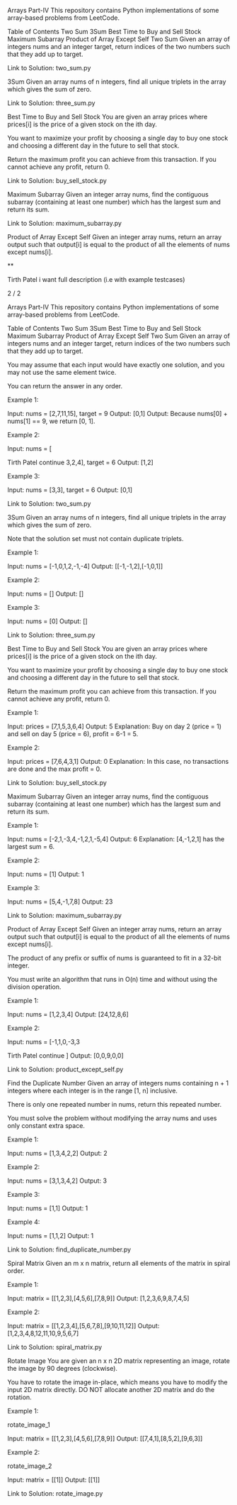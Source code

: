 Arrays Part-IV
This repository contains Python implementations of some array-based problems from LeetCode.

Table of Contents
Two Sum
3Sum
Best Time to Buy and Sell Stock
Maximum Subarray
Product of Array Except Self
Two Sum
Given an array of integers nums and an integer target, return indices of the two numbers such that they add up to target.

Link to Solution: two_sum.py

3Sum
Given an array nums of n integers, find all unique triplets in the array which gives the sum of zero.

Link to Solution: three_sum.py

Best Time to Buy and Sell Stock
You are given an array prices where prices[i] is the price of a given stock on the ith day.

You want to maximize your profit by choosing a single day to buy one stock and choosing a different day in the future to sell that stock.

Return the maximum profit you can achieve from this transaction. If you cannot achieve any profit, return 0.

Link to Solution: buy_sell_stock.py

Maximum Subarray
Given an integer array nums, find the contiguous subarray (containing at least one number) which has the largest sum and return its sum.

Link to Solution: maximum_subarray.py

Product of Array Except Self
Given an integer array nums, return an array output such that output[i] is equal to the product of all the elements of nums except nums[i].

**




Tirth Patel
i want full description (i.e with example testcases) 

2 / 2

Arrays Part-IV
This repository contains Python implementations of some array-based problems from LeetCode.

Table of Contents
Two Sum
3Sum
Best Time to Buy and Sell Stock
Maximum Subarray
Product of Array Except Self
Two Sum
Given an array of integers nums and an integer target, return indices of the two numbers such that they add up to target.

You may assume that each input would have exactly one solution, and you may not use the same element twice.

You can return the answer in any order.

Example 1:

Input: nums = [2,7,11,15], target = 9
Output: [0,1]
Output: Because nums[0] + nums[1] == 9, we return [0, 1].

Example 2:

Input: nums = [




Tirth Patel
continue
3,2,4], target = 6
Output: [1,2]

Example 3:

Input: nums = [3,3], target = 6
Output: [0,1]

Link to Solution: two_sum.py

3Sum
Given an array nums of n integers, find all unique triplets in the array which gives the sum of zero.

Note that the solution set must not contain duplicate triplets.

Example 1:

Input: nums = [-1,0,1,2,-1,-4]
Output: [[-1,-1,2],[-1,0,1]]

Example 2:

Input: nums = []
Output: []

Example 3:

Input: nums = [0]
Output: []

Link to Solution: three_sum.py

Best Time to Buy and Sell Stock
You are given an array prices where prices[i] is the price of a given stock on the ith day.

You want to maximize your profit by choosing a single day to buy one stock and choosing a different day in the future to sell that stock.

Return the maximum profit you can achieve from this transaction. If you cannot achieve any profit, return 0.

Example 1:

Input: prices = [7,1,5,3,6,4]
Output: 5
Explanation: Buy on day 2 (price = 1) and sell on day 5 (price = 6), profit = 6-1 = 5.

Example 2:

Input: prices = [7,6,4,3,1]
Output: 0
Explanation: In this case, no transactions are done and the max profit = 0.

Link to Solution: buy_sell_stock.py

Maximum Subarray
Given an integer array nums, find the contiguous subarray (containing at least one number) which has the largest sum and return its sum.

Example 1:

Input: nums = [-2,1,-3,4,-1,2,1,-5,4]
Output: 6
Explanation: [4,-1,2,1] has the largest sum = 6.

Example 2:

Input: nums = [1]
Output: 1

Example 3:

Input: nums = [5,4,-1,7,8]
Output: 23

Link to Solution: maximum_subarray.py

Product of Array Except Self
Given an integer array nums, return an array output such that output[i] is equal to the product of all the elements of nums except nums[i].

The product of any prefix or suffix of nums is guaranteed to fit in a 32-bit integer.

You must write an algorithm that runs in O(n) time and without using the division operation.

Example 1:

Input: nums = [1,2,3,4]
Output: [24,12,8,6]

Example 2:

Input: nums = [-1,1,0,-3,3




Tirth Patel
continue
]
Output: [0,0,9,0,0]

Link to Solution: product_except_self.py

Find the Duplicate Number
Given an array of integers nums containing n + 1 integers where each integer is in the range [1, n] inclusive.

There is only one repeated number in nums, return this repeated number.

You must solve the problem without modifying the array nums and uses only constant extra space.

Example 1:

Input: nums = [1,3,4,2,2]
Output: 2

Example 2:

Input: nums = [3,1,3,4,2]
Output: 3

Example 3:

Input: nums = [1,1]
Output: 1

Example 4:

Input: nums = [1,1,2]
Output: 1

Link to Solution: find_duplicate_number.py

Spiral Matrix
Given an m x n matrix, return all elements of the matrix in spiral order.

Example 1:

Input: matrix = [[1,2,3],[4,5,6],[7,8,9]]
Output: [1,2,3,6,9,8,7,4,5]

Example 2:

Input: matrix = [[1,2,3,4],[5,6,7,8],[9,10,11,12]]
Output: [1,2,3,4,8,12,11,10,9,5,6,7]

Link to Solution: spiral_matrix.py

Rotate Image
You are given an n x n 2D matrix representing an image, rotate the image by 90 degrees (clockwise).

You have to rotate the image in-place, which means you have to modify the input 2D matrix directly. DO NOT allocate another 2D matrix and do the rotation.

Example 1:

rotate_image_1

Input: matrix = [[1,2,3],[4,5,6],[7,8,9]]
Output: [[7,4,1],[8,5,2],[9,6,3]]

Example 2:

rotate_image_2

Input: matrix = [[1]]
Output: [[1]]

Link to Solution: rotate_image.py
